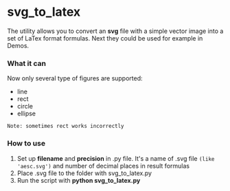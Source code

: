 # svg_to_latex

The utility allows you to convert an __svg__ file with a simple vector image into a set of LaTex format formulas. Next they could be used for example in Demos.

### What it can
Now only several type of figures are supported:
- line 
- rect
- circle
- ellipse

`Note: sometimes rect works incorrectly`

### How to use
1. Set up __filename__ and __precision__ in .py file. It's a name of .svg file `(like 'aesc.svg')` and number of decimal places in result formulas
2. Place .svg file to the folder with svg_to_latex.py
3. Run the script with __python svg_to_latex.py__